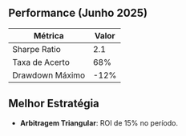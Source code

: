## Performance (Junho 2025)
| Métrica          | Valor  |
|------------------|--------|
| Sharpe Ratio     | 2.1    |
| Taxa de Acerto   | 68%    |
| Drawdown Máximo  | -12%   |

## Melhor Estratégia
- **Arbitragem Triangular**: ROI de 15% no período.
